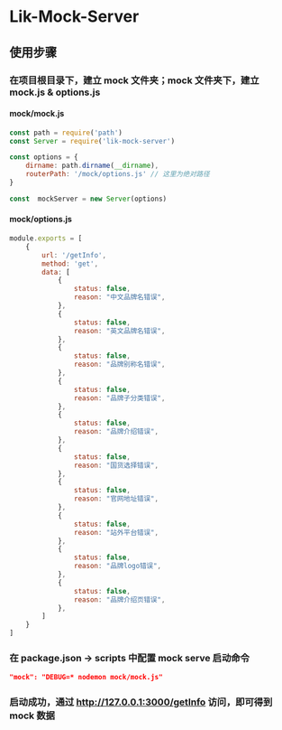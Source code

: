 # Lik-Mock-Server

## 使用步骤
### 在项目根目录下，建立 mock 文件夹；mock 文件夹下，建立 mock.js & options.js
#### mock/mock.js
```js
const path = require('path')
const Server = require('lik-mock-server')

const options = {
    dirname: path.dirname(__dirname),
    routerPath: '/mock/options.js' // 这里为绝对路径
}

const  mockServer = new Server(options)
```
#### mock/options.js
```js
module.exports = [
    {
        url: '/getInfo',
        method: 'get',
        data: [
            {
                status: false,
                reason: "中文品牌名错误",
            },
            {
                status: false,
                reason: "英文品牌名错误",
            },
            {
                status: false,
                reason: "品牌别称名错误",
            },
            {
                status: false,
                reason: "品牌子分类错误",
            },
            {
                status: false,
                reason: "品牌介绍错误",
            },
            {
                status: false,
                reason: "国货选择错误",
            },
            {
                status: false,
                reason: "官网地址错误",
            },
            {
                status: false,
                reason: "站外平台错误",
            },
            {
                status: false,
                reason: "品牌logo错误",
            },
            {
                status: false,
                reason: "品牌介绍页错误",
            },
        ]
    }
]
```
### 在 package.json -> scripts 中配置 mock serve 启动命令
```json
"mock": "DEBUG=* nodemon mock/mock.js"
```
### 启动成功，通过 http://127.0.0.1:3000/getInfo 访问，即可得到 mock 数据
